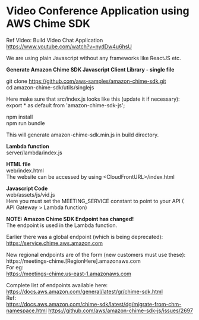 <h1>Video Conference Application using AWS Chime SDK</h1>

Ref Video: Build Video Chat Application <br>
https://www.youtube.com/watch?v=nydDw4u6hsU 

We are using plain Javascript without any frameworks like ReactJS etc.

**Generate Amazon Chime SDK Javascript Client Library - single file** <br>

git clone https://github.com/aws-samples/amazon-chime-sdk.git <br>
cd amazon-chime-sdk/utils/singlejs

Here make sure that src/index.js looks like this (update it if necessary): <br>
export * as default from 'amazon-chime-sdk-js';

npm install <br>
npm run bundle

This will generate amazon-chime-sdk.min.js in build directory.

**Lambda function** <br>
server/lambda/index.js

**HTML file** <br>
web/index.html<br>
The website can be accessed by using &lt;CloudFrontURL&gt;/index.html

**Javascript Code** <br>
web/assets/js/vid.js<br>
Here you must set the MEETING_SERVICE constant to point to your API ( API Gateway > Lambda function)

**NOTE: Amazon Chime SDK Endpoint has changed!** <br>
The endpoint is used in the Lambda function. <br>

Earlier there was a global endpoint (which is being deprecated): <br>
https://service.chime.aws.amazon.com 

New regional endpoints are of the form (new customers must use these): <br>
https://meetings-chime.[RegionHere].amazonaws.com <br>
For eg:<br>
https://meetings-chime.us-east-1.amazonaws.com 

Complete list of endpoints available here:<br>
https://docs.aws.amazon.com/general/latest/gr/chime-sdk.html <br>
Ref:<br>
https://docs.aws.amazon.com/chime-sdk/latest/dg/migrate-from-chm-namespace.html
https://github.com/aws/amazon-chime-sdk-js/issues/2697
